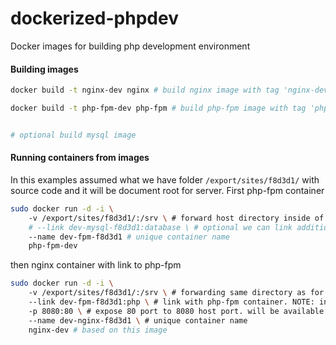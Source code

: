 # dockerized-phpdev
Docker images for building php development environment

#### Building images

```bash
docker build -t nginx-dev nginx # build nginx image with tag 'nginx-dev' from 'nginx' directory

docker build -t php-fpm-dev php-fpm # build php-fpm image with tag 'php-fpm-dev' from 'php-fpm' directory


# optional build mysql image
```

#### Running containers from images
In this examples assumed what we have folder `/export/sites/f8d3d1/` with source code and it will be document root for server.
First php-fpm container
```bash
sudo docker run -d -i \ 
	-v /export/sites/f8d3d1/:/srv \ # forward host directory inside of container (it may be accesable by developer from outside)
	# --link dev-mysql-f8d3d1:database \ # optional we can link additional container with other services to our fpm  (mysql, redis, mongo, etc).
	--name dev-fpm-f8d3d1 # unique container name
	php-fpm-dev
```

then nginx container with link to php-fpm
```bash
sudo docker run -d -i \ 
	-v /export/sites/f8d3d1/:/srv \ # forwarding same directory as for php-fpm container.
	--link dev-fpm-f8d3d1:php \ # link with php-fpm container. NOTE: inside of nginx controller 'dev-fpm-f8d3d1' will be accessable by 'php' hostname!
	-p 8080:80 \ # expose 80 port to 8080 host port. will be available using http://host_ip:8080. TODO: add reverse proxy for containers.
	--name dev-nginx-f8d3d1 \ # unique container name
	nginx-dev # based on this image
```
